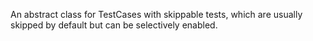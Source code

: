 An abstract class for TestCases with skippable tests, which are usually skipped by default but can be selectively enabled.